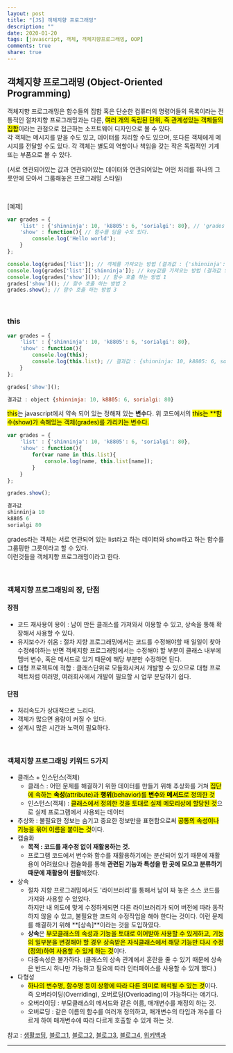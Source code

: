 ```yaml
---
layout: post
title: "[JS] 객체지향 프로그래밍"
description: ""
date: 2020-01-20
tags: [javascript, 객체, 객체지향프로그래밍, OOP]
comments: true
share: true
---
```


## 객체지향 프로그래밍 (Object-Oriented Programming)
객체지향 프로그래밍은 함수들의 집합 혹은 단순한 컴퓨터의 명령어들의 목록이라는 전통적인 절차지향 프로그래밍과는 다른, <mark>여러 개의 독립된 단위, 즉 관계성있는 객체들의 집합</mark>이라는 관점으로 접근하는 소프트웨어 디자인으로 볼 수 있다.<br>
각 객체는 메시지를 받을 수도 있고, 데이터를 처리할 수도 있으며, 또다른 객체에게 메시지를 전달할 수도 있다. 각 객체는 별도의 역할이나 책임을 갖는 작은 독립적인 기계 또는 부품으로 볼 수 있다.<br>

<p class="sub-txt">(서로 연관되어있는 값과 연관되어있는 데이터와 연관되어있는 어떤 처리를 하나의 그릇안에 모아서 그룹해놓은 프로그래밍 스타일)</p>

<br>

[예제]

```javascript
var grades = {
    'list' : {'shinninja': 10, 'k8805': 6, 'sorialgi': 80}, // 'grades'라는 객체 안에 'list'라는 객체를 또 생성했다.
    'show' : function(){ // 함수를 담을 수도 있다.
        console.log('Hello world');
    }
};

console.log(grades['list']); // 객체를 가져오는 방법 (결과값 : {'shinninja': 10, 'k8805': 6, 'sorialgi': 80})
console.log(grades['list']['shinninja']); // key값을 가져오는 방법 (결과값 : 10)
console.log(grades['show']()); // 함수 호출 하는 방법 1
grades['show'](); // 함수 호출 하는 방법 2
grades.show(); // 함수 호출 하는 방법 3
```

<br>

### this

```javascript
var grades = {
    'list' : {'shinninja': 10, 'k8805': 6, 'sorialgi': 80}, 
    'show' : function(){
        console.log(this);
        console.log(this.list); // 결과값 : {shinninja: 10, k8805: 6, sorialgi: 80}
    }
};

grades['show']();

결과값 : object {shinninja: 10, k8805: 6, sorialgi: 80}
```

<mark>this</mark>는 javascript에서 약속 되어 있는 정해져 있는 **변수**다.
위 코드에서의 <mark>this는 **함수(show)가 속해있는 객체(grades)를 가리키는 변수다.</mark>


```javascript
var grades = {
    'list' : {'shinninja': 10, 'k8805': 6, 'sorialgi': 80}, 
    'show' : function(){
        for(var name in this.list){
            console.log(name, this.list[name]);
        }
    }
};

grades.show(); 

결과값    
shinninja 10
k8805 6
sorialgi 80
```

grades라는 객체는 서로 연관되어 있는 list라고 하는 데이터와 show라고 하는 함수를 그룹핑한 그릇이라고 할 수 있다. <br>
이런것들을 객체지향 프로그래밍이라고 한다.

<br>

### 객체지향 프로그래밍의 장, 단점
#### 장점
* 코드 재사용이 용이 : 남이 만든 클래스를 가져와서 이용할 수 있고, 상속을 통해 확장해서 사용할 수 있다.
* 유지보수가 쉬움 : 절차 지향 프로그래밍에서는 코드를 수정해야할 때 일일이 찾아 수정해야하는 반면 객체지향 프로그래밍에서는 수정해야 할 부분이 클래스 내부에 멤버 변수, 혹은 메서드로 있기 때문에 해당 부분만 수정하면 된다.
* 대형 프로젝트에 적합 : 클래스단위로 모듈화시켜서 개발할 수 있으므로 대형 프로젝트처럼 여러명, 여러회사에서 개발이 필요할 시 업무 분담하기 쉽다.

#### 단점
* 처리속도가 상대적으로 느리다.
* 객체가 많으면 용량이 커질 수 있다.
* 설계시 많은 시간과 노력이 필요하다.

<br>

### 객체지향 프로그래밍 키워드 5가지
* 클래스 + 인스턴스(객체)
    * 클래스 : 어떤 문제를 해결하기 위한 데이터를 만들기 위해 추상화를 거쳐 <mark>집단에 속하는 **속성**(attribute)과 **행위**(behavior)를 **변수**와 **메서드**로 정의한 것</mark>
    * 인스턴스(객체) : <mark>클래스에서 정의한 것을 토대로 실제 메모리상에 할당된 것</mark>으로 실제 프로그램에서 사용되는 데이터
* 추상화 : 불필요한 정보는 숨기고 중요한 정보만을 표현함으로써 <mark>공통의 속성이나 기능을 묶어 이름을 붙이는 것</mark>이다.
* 캡슐화 
    * **목적 : 코드를 재수정 없이 재활용하는 것.**
    * 프로그램 코드에서 변수와 함수를 재활용하기에는 분산되어 있기 때문에 재활용이 어려웠으나 캡슐화를 통해 **관련된 기능과 특성을 한 곳에 모으고 분류하기 때문에 재활용이 원활**해졌다.
* 상속
    * 절차 지향 프로그래밍에서도 '라이브러리'를 통해서 남이 짜 놓은 소스 코드를 가져와 사용할 수 있었다.<br>
      하지만 내 의도에 맞게 수정하게되면 다른 라이브러리가 되어 버전에 따라 동작하지 않을 수 있고, 불필요한 코드의 수정작업을 해야 한다는 것이다. 이런 문제를 해결하기 위해 **[상속]**이라는 것을 도입하였다.
    * **상속**은 <mark>부모클래스의 속성과 기능을 토대로 이어받아 사용할 수 있게하고, 기능의 일부분을 변경해야 할 경우 상속받은 자식클래스에서 해당 기능만 다시 수정(정의)하여 사용할 수 있게 하는 것</mark>이다.
    * 다중속성은 불가하다. (클래스의 상속 관계에서 혼란을 줄 수 있기 때문에 상속은 반드시 하나만 가능하고 필요에 따라 인터페이스를 사용할 수 있게 했다.)
* 다형성
    * <mark>하나의 변수명, 함수명 등이 상황에 따라 다른 의미로 해석될 수 있는 것</mark>이다.<br>
      즉 오버라이딩(Overriding), 오버로딩(Overioading)이 가능하다는 얘기다.
    * 오버라이딩 : 부모클래스의 메서드와 같은 이름, 매개변수를 재정의 하는 것.
    * 오버로딩 : 같은 이름의 함수를 여러개 정의하고, 매개변수의 타입과 개수를 다르게 하여 매개변수에 따라 다르게 호출할 수 있게 하는 것.


<!-- ### 객체지향의 5원칙(SOLID) -->






<p class="reference-txt">참고 : 
    <a href="https://www.youtube.com/watch?v=Mi33-EcMn48&feature=emb_logo" target="_blankd">생활코딩</a>, 
    <a href="https://jeong-pro.tistory.com/95" target="_blankd">블로그1</a>,
    <a href="https://poiemaweb.com/js-object-oriented-programming" target="_blankd">블로그2</a>, 
    <a href="https://m.blog.naver.com/PostView.nhn?blogId=ndb796&logNo=221174086835&proxyReferer=https%3A%2F%2Fwww.google.com%2F" target="_blankd">블로그3</a>, 
    <a href="https://preamtree.tistory.com/120" target="_blankd">블로그4</a>, 
    <a href="https://ko.wikipedia.org/wiki/객체_지향_프로그래밍" target="_blankd">위키백과</a>
</p>

--- 